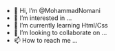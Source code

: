 - 👋 Hi, I’m @MohammadNomani
- 👀 I’m interested in ...
- 🌱 I’m currently learning Html/Css
- 💞️ I’m looking to collaborate on ...
- 📫 How to reach me ...

<!---
MohammadNomani/MohammadNomani is a ✨ special ✨ repository because its `README.md` (this file) appears on your GitHub profile.
You can click the Preview link to take a look at your changes.
--->
